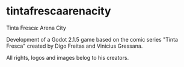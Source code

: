 # tintafrescaarenacity
Tinta Fresca: Arena City

Development of a Godot 2.1.5 game based on the comic series "Tinta Fresca" created by Digo Freitas and Vinicius Gressana.

All rights, logos and images belog to his creators. 

